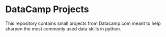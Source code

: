 # DataCamp Projects

This repository contains small projects from Datacamp.com meant to help sharpen the most commonly used data skills in python.
